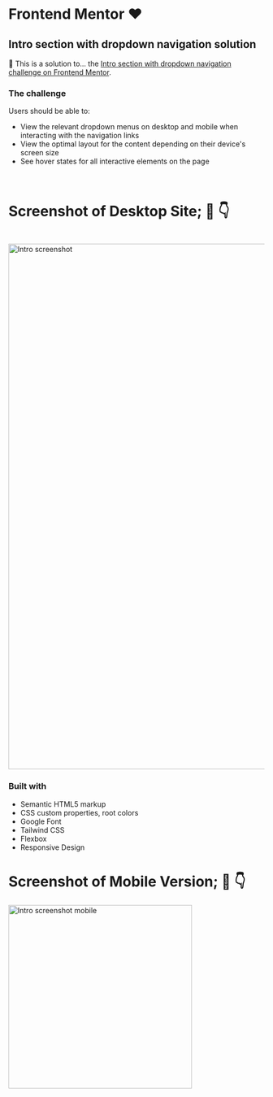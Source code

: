 # Frontend Mentor ❤️
## Intro section with dropdown navigation solution

👀 This is a solution to...
the [Intro section with dropdown navigation challenge on Frontend Mentor](https://www.frontendmentor.io/challenges/intro-section-with-dropdown-navigation-ryaPetHE5).

### The challenge

Users should be able to:

- View the relevant dropdown menus on desktop and mobile when interacting with the navigation links
- View the optimal layout for the content depending on their device's screen size
- See hover states for all interactive elements on the page

<br>

# Screenshot of Desktop Site; 💪 👇

<br>

<img width="1034" alt="Intro screenshot" src="https://github.com/chrisgibbo/Intro_Section/assets/125750905/8fc50c2f-d566-4008-a737-73b8a2d2c159">

### Built with

- Semantic HTML5 markup
- CSS custom properties, root colors
- Google Font
- Tailwind CSS
- Flexbox
- Responsive Design

# Screenshot of Mobile Version; 💪 👇


<img width="361" alt="Intro screenshot mobile" src="https://github.com/chrisgibbo/Intro_Section/assets/125750905/3409dbce-c001-4e74-8d1a-41b7529c4af3">
